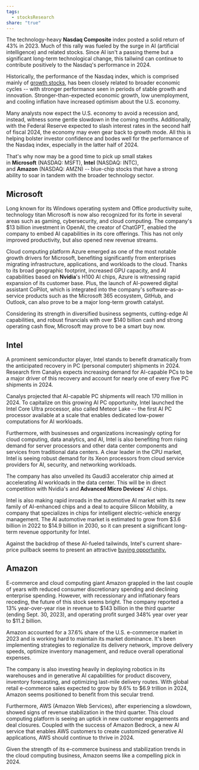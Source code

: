 ```yaml
---
tags:
  - stocksResearch
share: "true"
---
```



The technology-heavy **Nasdaq Composite** index posted a solid return of 43% in 2023. Much of this rally was fueled by the surge in AI (artificial intelligence) and related stocks. Since AI isn't a passing theme but a significant long-term technological change, this tailwind can continue to contribute positively to the Nasdaq's performance in 2024.

Historically, the performance of the Nasdaq index, which is comprised mainly of [growth stocks](https://www.fool.com/investing/stock-market/types-of-stocks/growth-stocks/?utm_source=msnrss&utm_medium=feed&utm_campaign=article&referring_guid=6b440488-e427-40ca-9e92-50b459a8c09e), has been closely related to broader economic cycles -- with stronger performance seen in periods of stable growth and innovation. Stronger-than-expected economic growth, low unemployment, and cooling inflation have increased optimism about the U.S. economy.

Many analysts now expect the U.S. economy to avoid a recession and, instead, witness some gentle slowdown in the coming months. Additionally, with the Federal Reserve expected to slash interest rates in the second half of fiscal 2024, the economy may even gear back to growth mode. All this is helping bolster investor confidence and bodes well for the performance of the Nasdaq index, especially in the latter half of 2024.

That's why now may be a good time to pick up small stakes in **Microsoft** (NASDAQ: MSFT), **Intel** (NASDAQ: INTC), and **Amazon** (NASDAQ: AMZN) -- blue-chip stocks that have a strong ability to soar in tandem with the broader technology sector.

## Microsoft

Long known for its Windows operating system and Office productivity suite, technology titan Microsoft is now also recognized for its forte in several areas such as gaming, cybersecurity, and cloud computing. The company's $13 billion investment in OpenAI, the creator of ChatGPT, enabled the company to embed AI capabilities in its core offerings. This has not only improved productivity, but also opened new revenue streams.

Cloud computing platform Azure emerged as one of the most notable growth drivers for Microsoft, benefiting significantly from enterprises migrating infrastructure, applications, and workloads to the cloud. Thanks to its broad geographic footprint, increased GPU capacity, and AI capabilities based on **Nvidia**'s H100 AI chips, Azure is witnessing rapid expansion of its customer base. Plus, the launch of AI-powered digital assistant CoPilot, which is integrated into the company's software-as-a-service products such as the Microsoft 365 ecosystem, GitHub, and Outlook, can also prove to be a major long-term growth catalyst.

Considering its strength in diversified business segments, cutting-edge AI capabilities, and robust financials with over $140 billion cash and strong operating cash flow, Microsoft may prove to be a smart buy now.

## Intel

A prominent semiconductor player, Intel stands to benefit dramatically from the anticipated recovery in PC (personal computer) shipments in 2024. Research firm Canalys expects increasing demand for AI-capable PCs to be a major driver of this recovery and account for nearly one of every five PC shipments in 2024.

Canalys projected that AI-capable PC shipments will reach 170 million in 2024. To capitalize on this growing AI PC opportunity, Intel launched the Intel Core Ultra processor, also called Meteor Lake -- the first AI PC processor available at a scale that enables dedicated low-power computations for AI workloads.

Furthermore, with businesses and organizations increasingly opting for cloud computing, data analytics, and AI, Intel is also benefiting from rising demand for server processors and other data center components and services from traditional data centers. A clear leader in the CPU market, Intel is seeing robust demand for its Xeon processors from cloud service providers for AI, security, and networking workloads.

The company has also unveiled its Gaudi3 accelerator chip aimed at accelerating AI workloads in the data center. This will be in direct competition with Nvidia's and **Advanced Micro Devices**' AI chips.

Intel is also making rapid inroads in the automotive AI market with its new family of AI-enhanced chips and a deal to acquire Silicon Mobility, a company that specializes in chips for intelligent electric-vehicle energy management. The AI automotive market is estimated to grow from $3.6 billion in 2022 to $14.9 billion in 2030, so it can present a significant long-term revenue opportunity for Intel.

Against the backdrop of these AI-fueled tailwinds, Intel's current share-price pullback seems to present an attractive [buying opportunity.](https://www.fool.com/investing/2024/01/21/is-intel-stock-a-buy-now/?utm_source=msnrss&utm_medium=feed&utm_campaign=article&referring_guid=6b440488-e427-40ca-9e92-50b459a8c09e)

## Amazon

E-commerce and cloud computing giant Amazon grappled in the last couple of years with reduced consumer discretionary spending and declining enterprise spending. However, with recessionary and inflationary fears receding, the future of this stock seems bright. The company reported a 13% year-over-year rise in revenue to $143 billion in the third quarter (ending Sept. 30, 2023), and operating profit surged 348% year over year to $11.2 billion.

Amazon accounted for a 37.6% share of the U.S. e-commerce market in 2023 and is working hard to maintain its market dominance. It's been implementing strategies to regionalize its delivery network, improve delivery speeds, optimize inventory management, and reduce overall operational expenses.

The company is also investing heavily in deploying robotics in its warehouses and in generative AI capabilities for product discovery, inventory forecasting, and optimizing last-mile delivery routes. With global retail e-commerce sales expected to grow by 9.6% to $6.9 trillion in 2024, Amazon seems positioned to benefit from this secular trend.

Furthermore, AWS (Amazon Web Services), after experiencing a slowdown, showed signs of revenue stabilization in the third quarter. This cloud computing platform is seeing an uptick in new customer engagements and deal closures. Coupled with the success of Amazon Bedrock, a new AI service that enables AWS customers to create customized generative AI applications, AWS should continue to thrive in 2024.

Given the strength of its e-commerce business and stabilization trends in the cloud computing business, Amazon seems like a compelling pick in 2024.